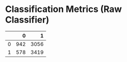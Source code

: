 # Classification Metrics (Raw Classifier)

|    |   0 |    1 |
|---:|----:|-----:|
|  0 | 942 | 3056 |
|  1 | 578 | 3419 |


